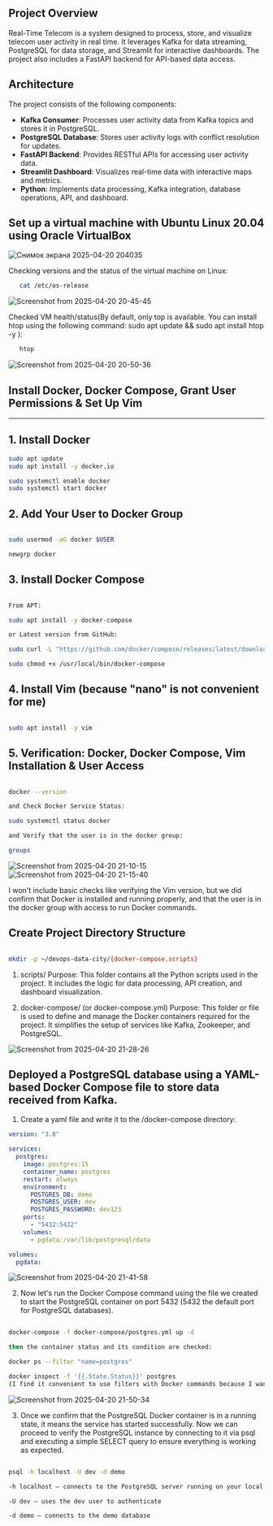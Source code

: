 ## Project Overview
Real-Time Telecom is a system designed to process, store, and visualize telecom user activity in real time. It leverages Kafka for data streaming, PostgreSQL for data storage, and Streamlit for interactive dashboards. The project also includes a FastAPI backend for API-based data access.

## Architecture
The project consists of the following components:
- **Kafka Consumer**: Processes user activity data from Kafka topics and stores it in PostgreSQL.
- **PostgreSQL Database**: Stores user activity logs with conflict resolution for updates.
- **FastAPI Backend**: Provides RESTful APIs for accessing user activity data.
- **Streamlit Dashboard**: Visualizes real-time data with interactive maps and metrics.
- **Python**: Implements data processing, Kafka integration, database operations, API, and dashboard.

## Set up a virtual machine with Ubuntu Linux 20.04 using Oracle VirtualBox

![Снимок экрана 2025-04-20 204035](https://github.com/user-attachments/assets/313cde04-e4a0-4597-a030-5c6e13e50e56)

Checking versions and the status of the virtual machine on Linux:
```bash
   cat /etc/os-release
```

![Screenshot from 2025-04-20 20-45-45](https://github.com/user-attachments/assets/98407359-4117-43b6-b667-c07c8e574ffc)

Checked VM health/status(By default, only top is available. You can install htop using the following command: sudo apt update && sudo apt install htop -y
):

```bash
   htop
```
![Screenshot from 2025-04-20 20-50-36](https://github.com/user-attachments/assets/f9dbea89-b666-45ac-a2b6-4b20aa04e7aa)

## Install Docker, Docker Compose, Grant User Permissions & Set Up Vim
---

## 1. Install Docker

```bash
sudo apt update
sudo apt install -y docker.io

sudo systemctl enable docker
sudo systemctl start docker
```

## 2. Add Your User to Docker Group

```bash

sudo usermod -aG docker $USER

newgrp docker

```


## 3. Install Docker Compose
```bash

From APT:

sudo apt install -y docker-compose

or Latest version from GitHub:

sudo curl -L "https://github.com/docker/compose/releases/latest/download/docker-compose-$(uname -s)-$(uname -m)" -o /usr/local/bin/docker-compose

sudo chmod +x /usr/local/bin/docker-compose


```

## 4. Install Vim (because "nano" is not convenient for me)
```bash

sudo apt install -y vim

```
## 5. Verification: Docker, Docker Compose, Vim Installation & User Access


```bash

docker --version

and Check Docker Service Status:

sudo systemctl status docker

and Verify that the user is in the docker group:

groups

```
![Screenshot from 2025-04-20 21-10-15](https://github.com/user-attachments/assets/f42479ba-8b02-44e5-8e84-4498e9d53aad)
![Screenshot from 2025-04-20 21-15-40](https://github.com/user-attachments/assets/8da2983c-469e-4de0-ab06-f3dd7ceb8a15)

I won't include basic checks like verifying the Vim version, but we did confirm that Docker is installed and running properly, and that the user is in the docker group with access to run Docker commands.

## Create Project Directory Structure

```bash

mkdir -p ~/devops-data-city/{docker-compose,scripts}

```
1. scripts/
Purpose:
This folder contains all the Python scripts used in the project. It includes the logic for data processing, API creation, and dashboard visualization.

2. docker-compose/ (or docker-compose.yml)
Purpose:
This folder or file is used to define and manage the Docker containers required for the project. It simplifies the setup of services like Kafka, Zookeeper, and PostgreSQL.

![Screenshot from 2025-04-20 21-28-26](https://github.com/user-attachments/assets/e6a7bcca-9dc5-4bd3-8a3e-4def8c06609c)

## Deployed a PostgreSQL database using a YAML-based Docker Compose file to store data received from Kafka.

1. Create a yaml file and write it to the /docker-compose directory:

```yaml
version: "3.8"

services:
  postgres:
    image: postgres:15
    container_name: postgres
    restart: always
    environment:
      POSTGRES_DB: demo
      POSTGRES_USER: dev
      POSTGRES_PASSWORD: dev123
    ports:
      - "5432:5432"
    volumes:
      - pgdata:/var/lib/postgresql/data

volumes:
  pgdata:

```
![Screenshot from 2025-04-20 21-41-58](https://github.com/user-attachments/assets/6ed59869-f679-4c97-b799-096ee8d850ed)

2. Now let's run the Docker Compose command using the file we created to start the PostgreSQL container on port 5432 (5432 the default port for PostgreSQL databases).

```bash

docker-compose -f docker-compose/postgres.yml up -d

then the container status and its condition are checked:

docker ps --filter "name=postgres"

docker inspect -f '{{.State.Status}}' postgres
(I find it convenient to use filters with Docker commands because I want to target specific containers)
```

![Screenshot from 2025-04-20 21-50-34](https://github.com/user-attachments/assets/aa69f49c-e28d-4bba-875e-3daf3268d6cf)

3. Once we confirm that the PostgreSQL Docker container is in a running state, it means the service has started successfully.
Now we can proceed to verify the PostgreSQL instance by connecting to it via psql and executing a simple SELECT query to ensure everything is working as expected.

```bash

psql -h localhost -U dev -d demo

-h localhost — connects to the PostgreSQL server running on your local machine

-U dev — uses the dev user to authenticate

-d demo — connects to the demo database

```



